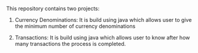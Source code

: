 This repository contains two projects:

1. Currency Denominations: It is build using java which allows user to give the minimum number of currency denominations

2. Transactions: It is build using java which allows user to know after how many transactions the process is completed.
